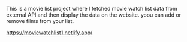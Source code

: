 This is a movie list project where I fetched movie watch list data from          
external API and then display the data on the website. yoou can add or remove films from your list.                                       

https://moviewatchlist1.netlify.app/   
